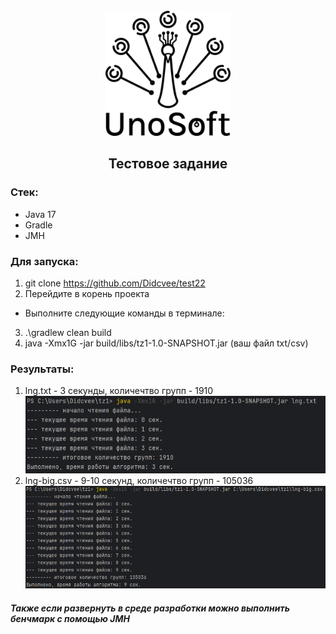 
<br />
<div align="center">
  <a href="https://github.com/othneildrew/Best-README-Template">
    <img src="images/img.png" alt="Logo" width="200" height="200">
  </a>

<h2 align="center">Тестовое задание</h2>
</div>

### Стек:
* Java 17
* Gradle
* JMH
### Для запуска:
1) git clone https://github.com/Didcvee/test22
2) Перейдите в корень проекта
* Выполните следующие команды в терминале:
3) .\gradlew clean build
4) java -Xmx1G -jar build/libs/tz1-1.0-SNAPSHOT.jar (ваш файл txt/csv)
### Результаты:
1) lng.txt - 3 секунды, количечтво групп - 1910
![Скриншот 1](images/img_1.png)
2) lng-big.csv - 9-10 секунд, количечтво групп - 105036
![Скриншот 2](images/img_2.png)
##### Также если развернуть в среде разработки можно выполнить бенчмарк с помощью JMH





